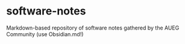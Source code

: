 # software-notes
Markdown-based repository of software notes gathered by the AUEG Community (use Obsidian.md!)
